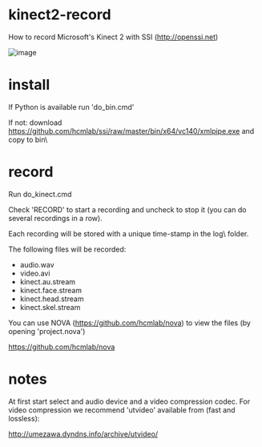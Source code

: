 # kinect2-record
How to record Microsoft's Kinect 2 with SSI (http://openssi.net)

![image](https://raw.githubusercontent.com/hcmlab/kinect2-record/master/kinect.png)

# install
If Python is available run 'do_bin.cmd'

If not: download https://github.com/hcmlab/ssi/raw/master/bin/x64/vc140/xmlpipe.exe and copy to bin\

# record
Run do_kinect.cmd

Check 'RECORD' to start a recording and uncheck to stop it (you can do several recordings in a row).

Each recording will be stored with a unique time-stamp in the log\ folder.

The following files will be recorded:
- audio.wav
- video.avi
- kinect.au.stream
- kinect.face.stream
- kinect.head.stream
- kinect.skel.stream

You can use NOVA (https://github.com/hcmlab/nova) to view the files (by opening 'project.nova')

https://github.com/hcmlab/nova

# notes
At first start select and audio device and a video compression codec. For video compression we recommend 'utvideo' available from (fast and lossless):

http://umezawa.dyndns.info/archive/utvideo/


